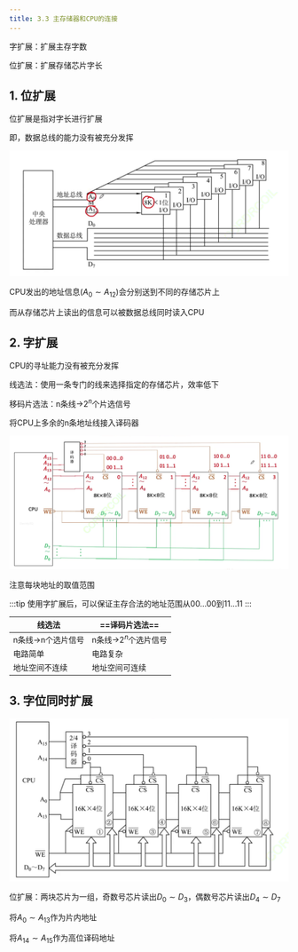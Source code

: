 ```yaml
---
title: 3.3 主存储器和CPU的连接
---
```


字扩展：扩展主存字数

位扩展：扩展存储芯片字长

## 1. 位扩展

位扩展是指对字长进行扩展

即，数据总线的能力没有被充分发挥

![](image-7.png)

CPU发出的地址信息$(A_0\sim A_{12})$会分别送到不同的存储芯片上

而从存储芯片上读出的信息可以被数据总线同时读入CPU

## 2. 字扩展

CPU的寻址能力没有被充分发挥

线选法：使用一条专门的线来选择指定的存储芯片，效率低下


移码片选法：n条线→$2^n$个片选信号

将CPU上多余的n条地址线接入译码器

![](image-8.png)

注意每块地址的取值范围

:::tip
使用字扩展后，可以保证主存合法的地址范围从00...00到11...11
:::

| 线选法 | ==译码片选法== |
| --- | --- |
| n条线→n个选片信号 | n条线→$2^n$个选片信号 |
| 电路简单 | 电路复杂 |
| 地址空间不连续 | 地址空间可连续 |

## 3. 字位同时扩展

![](image-9.png)

位扩展：两块芯片为一组，奇数号芯片读出$D_0\sim D_3$，偶数号芯片读出$D_4\sim D_7$

将$A_0\sim A_{13}$作为片内地址

将$A_{14}\sim A_{15}$作为高位译码地址








































